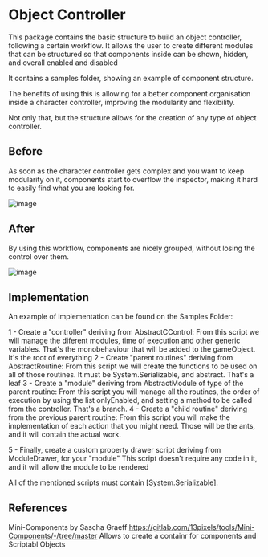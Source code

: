 # Object Controller
This package contains the basic structure to build an object controller, following a certain workflow. 
It allows the user to create different modules that can be structured so that components inside can be shown, hidden, and overall enabled and disabled 

It contains a samples folder, showing an example of component structure. 

The benefits of using this is allowing for a better component organisation inside a character controller, improving the modularity and flexibility. 

Not only that, but the structure allows for the creation of any type of object controller. 

## Before
As soon as the character controller gets complex and you want to keep modularity on it, components start to overflow the inspector, making it hard to easily find what you are looking for.

![image](https://user-images.githubusercontent.com/61149758/167370149-96e4708e-fda2-43a8-9011-d34de4dfb997.png)

## After
By using this workflow, components are nicely grouped, without losing the control over them.

![image](https://user-images.githubusercontent.com/61149758/167370830-dfe5df6a-1fa1-4d32-b1be-3f4800c9e589.png)

## Implementation
An example of implementation can be found on the Samples Folder:

1 - Create a "controller" deriving from AbstractCControl:
From this script we will manage the diferent modules, time of execution and other generic variables. That's the monobehaviour that will be added to the gameObject. It's the root of everything
2 - Create "parent routines" deriving from AbstractRoutine:
From this script we will create the functions to be used on all of those routines. It must be System.Serializable, and abstract. That's a leaf
3 - Create a "module" deriving from AbstractModule of type of the parent routine:
From this script you will manage all the routines, the order of execution by using the list onlyEnabled, and setting a method to be called from the controller. That's a branch.
4 - Create a "child routine" deriving from the previous parent routine: 
From this script you will make the implementation of each action that you might need. Those will be the ants, and it will contain the actual work.

5 - Finally, create a custom property drawer script deriving from ModuleDrawer, for your "module"
This script doesn't require any code in it, and it will allow the module to be rendered

All of the mentioned scripts must contain [System.Serializable].

## References
Mini-Components by Sascha Graeff
  https://gitlab.com/13pixels/tools/Mini-Components/-/tree/master
  Allows to create a containr for components and Scriptabl Objects

